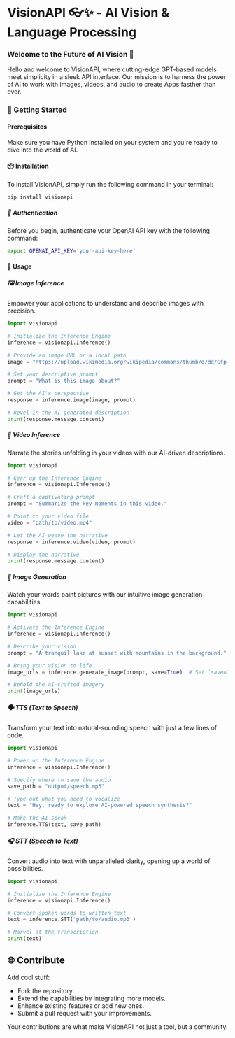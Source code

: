 # VisionAPI 👓✨ - AI Vision & Language Processing

### Welcome to the Future of AI Vision 🌟

Hello and welcome to VisionAPI, where cutting-edge GPT-based models meet simplicity in a sleek API interface. Our mission is to harness the power of AI to work with images, videos, and audio to create Apps fasther than ever.

### 🚀 Getting Started

#### Prerequisites

Make sure you have Python installed on your system and you're ready to dive into the world of AI.

#### 📦 Installation

To install VisionAPI, simply run the following command in your terminal:

```bash
pip install visionapi
```
##### 🔑 Authentication
Before you begin, authenticate your OpenAI API key with the following command:

```bash
export OPENAI_API_KEY='your-api-key-here'
```
#### 🔩 Usage
##### 🖼️ Image Inference
Empower your applications to understand and describe images with precision.

```python
import visionapi

# Initialize the Inference Engine
inference = visionapi.Inference()

# Provide an image URL or a local path
image = "https://upload.wikimedia.org/wikipedia/commons/thumb/d/dd/Gfp-wisconsin-madison-the-nature-boardwalk.jpg/2560px-Gfp-wisconsin-madison-the-nature-boardwalk.jpg"

# Set your descriptive prompt
prompt = "What is this image about?"

# Get the AI's perspective
response = inference.image(image, prompt)

# Revel in the AI-generated description
print(response.message.content)


```
##### 🎥 Video Inference
Narrate the stories unfolding in your videos with our AI-driven descriptions.

```python
import visionapi

# Gear up the Inference Engine
inference = visionapi.Inference()

# Craft a captivating prompt
prompt = "Summarize the key moments in this video."

# Point to your video file
video = "path/to/video.mp4"

# Let the AI weave the narrative
response = inference.video(video, prompt)

# Display the narrative
print(response.message.content)

```

##### 🎨 Image Generation
Watch your words paint pictures with our intuitive image generation capabilities.

```python
import visionapi

# Activate the Inference Engine
inference = visionapi.Inference()

# Describe your vision
prompt = "A tranquil lake at sunset with mountains in the background."

# Bring your vision to life
image_urls = inference.generate_image(prompt, save=True)  # Set `save=True` to store locally

# Behold the AI-crafted imagery
print(image_urls)
```

##### 🗣️ TTS (Text to Speech)
Transform your text into natural-sounding speech with just a few lines of code.

```python
import visionapi

# Power up the Inference Engine
inference = visionapi.Inference()

# Specify where to save the audio
save_path = "output/speech.mp3"

# Type out what you need to vocalize
text = "Hey, ready to explore AI-powered speech synthesis?"

# Make the AI speak
inference.TTS(text, save_path)
```

##### 🎧 STT (Speech to Text)
Convert audio into text with unparalleled clarity, opening up a world of possibilities.

```python
import visionapi

# Initialize the Inference Engine
inference = visionapi.Inference()

# Convert spoken words to written text
text = inference.STT('path/to/audio.mp3')

# Marvel at the transcription
print(text)
```

## 🌐 Contribute
Add cool stuff:

- Fork the repository.
- Extend the capabilities by integrating more models.
- Enhance existing features or add new ones.
- Submit a pull request with your improvements.

Your contributions are what make VisionAPI not just a tool, but a community.

